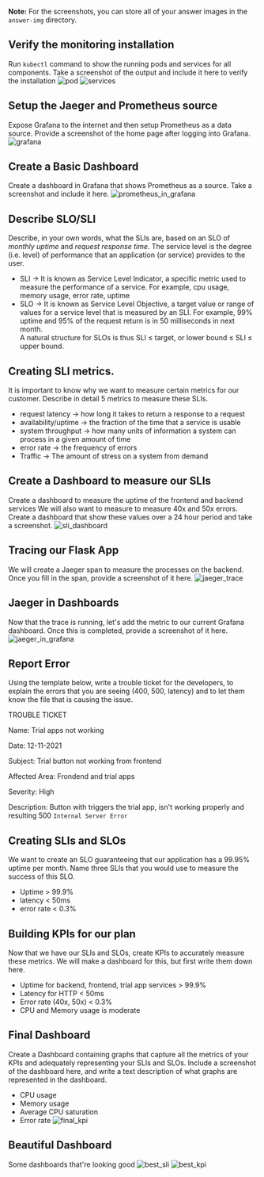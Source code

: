 **Note:** For the screenshots, you can store all of your answer images in the `answer-img` directory.

## Verify the monitoring installation

Run `kubectl` command to show the running pods and services for all components. Take a screenshot of the output and include it here to verify the installation
![pod](./answer-img/po.png)
![services](./answer-img/svc.png)

## Setup the Jaeger and Prometheus source
Expose Grafana to the internet and then setup Prometheus as a data source. Provide a screenshot of the home page after logging into Grafana.
![grafana](./answer-img/grafana.png)

## Create a Basic Dashboard
Create a dashboard in Grafana that shows Prometheus as a source. Take a screenshot and include it here.
![prometheus_in_grafana](./answer-img/prom-src.png)

## Describe SLO/SLI
Describe, in your own words, what the SLIs are, based on an SLO of *monthly uptime* and *request response time*.
The service level is the degree (i.e. level) of performance that an application (or service) provides to the user.
* SLI -> It is known as Service Level Indicator, a specific metric used to measure the performance of a service. For example, cpu usage, memory usage, error rate, uptime
* SLO -> It is known as Service Level Objective, a target value or range of values for a service level that is measured by an SLI. For example, 99% uptime and 95% of the request return is in 50 milliseconds in next month.  
A natural structure for SLOs is thus SLI ≤ target, or lower bound ≤ SLI ≤ upper bound. 

## Creating SLI metrics.
It is important to know why we want to measure certain metrics for our customer. Describe in detail 5 metrics to measure these SLIs. 
* request latency -> how long it takes to return a response to a request
* availability/uptime -> the fraction of the time that a service is usable
* system throughput -> how many units of information a system can process in a given amount of time
* error rate -> the frequency of errors
* Traffic -> The amount of stress on a system from demand

## Create a Dashboard to measure our SLIs
Create a dashboard to measure the uptime of the frontend and backend services We will also want to measure to measure 40x and 50x errors. Create a dashboard that show these values over a 24 hour period and take a screenshot.
![sli_dashboard](./answer-img/sli.png)

## Tracing our Flask App
We will create a Jaeger span to measure the processes on the backend. Once you fill in the span, provide a screenshot of it here.
![jaeger_trace](./answer-img/jaeger-ui.png)

## Jaeger in Dashboards
Now that the trace is running, let's add the metric to our current Grafana dashboard. Once this is completed, provide a screenshot of it here.
![jaeger_in_grafana](./answer-img/jaeger.png)

## Report Error
Using the template below, write a trouble ticket for the developers, to explain the errors that you are seeing (400, 500, latency) and to let them know the file that is causing the issue.

TROUBLE TICKET

Name: Trial apps not working

Date: 12-11-2021

Subject: Trial button not working from frontend

Affected Area: Frondend and trial apps

Severity: High

Description: Button with triggers the trial app, isn't working properly and resulting 500 `Internal Server Error`


## Creating SLIs and SLOs
We want to create an SLO guaranteeing that our application has a 99.95% uptime per month. Name three SLIs that you would use to measure the success of this SLO.
* Uptime > 99.9%
* latency < 50ms
* error rate < 0.3%

## Building KPIs for our plan
Now that we have our SLIs and SLOs, create KPIs to accurately measure these metrics. We will make a dashboard for this, but first write them down here.
* Uptime for backend, frontend, trial app services > 99.9%
* Latency for HTTP < 50ms
* Error rate (40x, 50x) < 0.3%
* CPU and Memory usage is moderate

## Final Dashboard
Create a Dashboard containing graphs that capture all the metrics of your KPIs and adequately representing your SLIs and SLOs. Include a screenshot of the dashboard here, and write a text description of what graphs are represented in the dashboard.
* CPU usage
* Memory usage
* Average CPU saturation
* Error rate
![final_kpi](./answer-img/kpi.png)

## Beautiful Dashboard
Some dashboards that're looking good
![best_sli](./answer-img/best-sli.png)
![best_kpi](./answer-img/best-kpi.png)